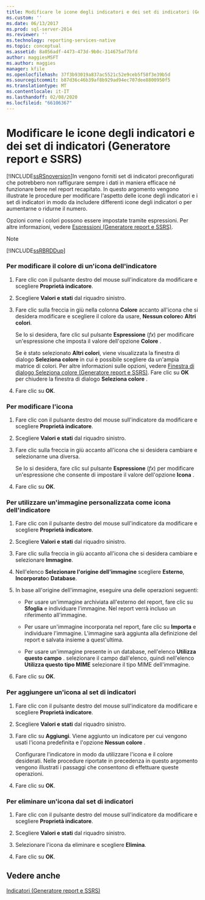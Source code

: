 ```yaml
---
title: Modificare le icone degli indicatori e dei set di indicatori (Generatore report e SSRS) | Microsoft Docs
ms.custom: ''
ms.date: 06/13/2017
ms.prod: sql-server-2014
ms.reviewer: ''
ms.technology: reporting-services-native
ms.topic: conceptual
ms.assetid: 8a056adf-4473-473d-9b0c-314675af7bfd
author: maggiesMSFT
ms.author: maggies
manager: kfile
ms.openlocfilehash: 37f3b93019a837ac5521c52e9ceb5f58f3e39b5d
ms.sourcegitcommit: b87d36c46b39af8b929ad94ec707dee8800950f5
ms.translationtype: MT
ms.contentlocale: it-IT
ms.lasthandoff: 02/08/2020
ms.locfileid: "66106367"
---
```

# <a name="change-indicator-icons-and-indicator-sets-report-builder-and-ssrs"></a>Modificare le icone degli indicatori e dei set di indicatori (Generatore report e SSRS)
  [!INCLUDE[ssRSnoversion](../../includes/ssrsnoversion-md.md)]In  vengono forniti set di indicatori preconfigurati che potrebbero non raffigurare sempre i dati in maniera efficace né funzionare bene nel report recapitato. In questo argomento vengono illustrate le procedure per modificare l'aspetto delle icone degli indicatori e i set di indicatori in modo da includere differenti icone degli indicatori o per aumentarne o ridurne il numero.  
  
 Opzioni come i colori possono essere impostate tramite espressioni. Per altre informazioni, vedere [Espressioni &#40;Generatore report e SSRS&#41;](expressions-report-builder-and-ssrs.md).  
  
> [!NOTE]  
>  [!INCLUDE[ssRBRDDup](../../includes/ssrbrddup-md.md)]  
  
### <a name="to-change-the-color-of-an-indicator-icon"></a>Per modificare il colore di un'icona dell'indicatore  
  
1.  Fare clic con il pulsante destro del mouse sull'indicatore da modificare e scegliere **Proprietà indicatore**.  
  
2.  Scegliere **Valori e stati** dal riquadro sinistro.  
  
3.  Fare clic sulla freccia in giù nella colonna **Colore** accanto all'icona che si desidera modificare e scegliere il colore da usare, **Nessun colore**o **Altri colori**.  
  
     Se lo si desidera, fare clic sul pulsante **Espressione** (*fx*) per modificare un'espressione che imposta il valore dell'opzione **Colore** .  
  
     Se è stato selezionato **Altri colori**, viene visualizzata la finestra di dialogo **Seleziona colore** in cui è possibile scegliere da un'ampia matrice di colori. Per altre informazioni sulle opzioni, vedere [Finestra di dialogo Seleziona colore &#40;Generatore report e SSRS&#41;](../select-color-dialog-box-report-builder-and-ssrs.md). Fare clic su **OK** per chiudere la finestra di dialogo **Seleziona colore** .  
  
4.  Fare clic su **OK**.  
  
### <a name="to-change-the-icon"></a>Per modificare l'icona  
  
1.  Fare clic con il pulsante destro del mouse sull'indicatore da modificare e scegliere **Proprietà indicatore**.  
  
2.  Scegliere **Valori e stati** dal riquadro sinistro.  
  
3.  Fare clic sulla freccia in giù accanto all'icona che si desidera cambiare e selezionarne una diversa.  
  
     Se lo si desidera, fare clic sul pulsante **Espressione** (*fx*) per modificare un'espressione che consente di impostare il valore dell'opzione **Icona** .  
  
4.  Fare clic su **OK**.  
  
### <a name="to-use-a-custom-image-as-an-indicator-icon"></a>Per utilizzare un'immagine personalizzata come icona dell'indicatore  
  
1.  Fare clic con il pulsante destro del mouse sull'indicatore da modificare e scegliere **Proprietà indicatore**.  
  
2.  Scegliere **Valori e stati** dal riquadro sinistro.  
  
3.  Fare clic sulla freccia in giù accanto all'icona che si desidera cambiare e selezionare **Immagine**.  
  
4.  Nell'elenco **Selezionare l'origine dell'immagine** scegliere **Esterno**, **Incorporato**o **Database**.  
  
5.  In base all'origine dell'immagine, eseguire una delle operazioni seguenti:  
  
    -   Per usare un'immagine archiviata all'esterno del report, fare clic su **Sfoglia** e individuare l'immagine. Nel report verrà incluso un riferimento all'immagine.  
  
    -   Per usare un'immagine incorporata nel report, fare clic su **Importa** e individuare l'immagine. L'immagine sarà aggiunta alla definizione del report e salvata insieme a quest'ultima.  
  
    -   Per usare un'immagine presente in un database, nell'elenco **Utilizza questo campo** . selezionare il campo dall'elenco, quindi nell'elenco **Utilizza questo tipo MIME** selezionare il tipo MIME dell'immagine.  
  
6.  Fare clic su **OK**.  
  
### <a name="to-add-an-icon-to-the-indicator-set"></a>Per aggiungere un'icona al set di indicatori  
  
1.  Fare clic con il pulsante destro del mouse sull'indicatore da modificare e scegliere **Proprietà indicatore**.  
  
2.  Scegliere **Valori e stati** dal riquadro sinistro.  
  
3.  Fare clic su **Aggiungi**. Viene aggiunto un indicatore per cui vengono usati l'icona predefinita e l'opzione **Nessun colore** .  
  
     Configurare l'indicatore in modo da utilizzare l'icona e il colore desiderati. Nelle procedure riportate in precedenza in questo argomento vengono illustrati i passaggi che consentono di effettuare queste operazioni.  
  
4.  Fare clic su **OK**.  
  
### <a name="to-delete-an-icon-to-the-indicator-set"></a>Per eliminare un'icona dal set di indicatori  
  
1.  Fare clic con il pulsante destro del mouse sull'indicatore da modificare e scegliere **Proprietà indicatore**.  
  
2.  Scegliere **Valori e stati** dal riquadro sinistro.  
  
3.  Selezionare l'icona da eliminare e scegliere **Elimina**.  
  
4.  Fare clic su **OK**.  
  
## <a name="see-also"></a>Vedere anche  
 [Indicatori &#40;Generatore report e SSRS&#41;](indicators-report-builder-and-ssrs.md)  
  
  
